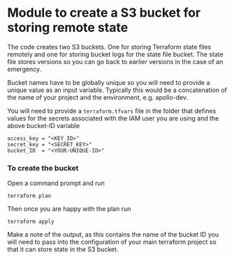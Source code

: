 # Module to create a S3 bucket for storing remote state

The code creates two S3 buckets. One for storing Terraform state files remotely and one for storing bucket logs for the state file bucket. The state file stores versions so
you can go back to earlier versions in the case of an emergency.

Bucket names have to be globally unique so you will need to provide a unique
value as an input variable. Typically this would be a concatenation of the name of your project and the environment, e.g. apollo-dev.

You will need to provide a `terraform.tfvars` file in the folder that defines values for the secrets associated with the IAM user you are using and the above bucket-ID variable

    access_key = "<KEY_ID>"
    secret_key = "<SECRET_KEY>"
    bucket_ID  = "<YOUR-UNIQUE-ID>"

### To create the bucket

Open a command prompt and run

    terraform plan

Then once you are happy with the plan run

    terraform apply

Make a note of the output, as this contains the name of the bucket ID you will need
to pass into the configuration of your main terraform project so that it can store state in the S3 bucket.
